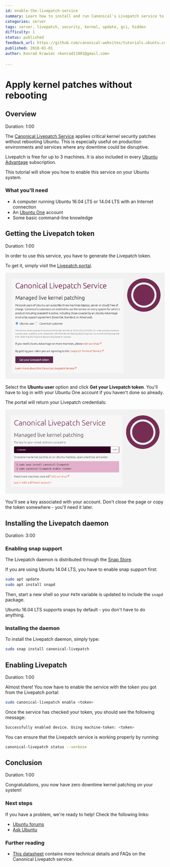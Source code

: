 ```yaml
---
id: enable-the-livepatch-service
summary: Learn how to install and run Canonical's Livepatch service to get critical kernel patches without rebooting.
categories: server
tags: server, livepatch, security, kernel, update, gci, hidden
difficulty: 1
status: published
feedback_url: https://github.com/canonical-websites/tutorials.ubuntu.com/issues
published: 2018-01-01
author: Konrad Krawiec <konrad11901@gmail.com>

---
```


# Apply kernel patches without rebooting

## Overview
Duration: 1:00

The [Canonical Livepatch Service](https://www.ubuntu.com/server/livepatch) applies critical kernel security patches without rebooting Ubuntu. This is especially useful on production environments and services where any downtime could be disruptive.

Livepatch is free for up to 3 machines. It is also included in every [Ubuntu Advantage](https://buy.ubuntu.com) subscription.

This tutorial will show you how to enable this service on your Ubuntu system.

### What you'll need

- A computer running Ubuntu 16.04 LTS or 14.04 LTS with an Internet connection
- An [Ubuntu One](https://login.ubuntu.com) account
- Some basic command-line knowledge

## Getting the Livepatch token
Duration: 1:00

In order to use this service, you have to generate the Livepatch token.

To get it, simply visit the [Livepatch portal](https://auth.livepatch.canonical.com/).

![IMAGE](./images/livepatch-portal.png)

Select the **Ubuntu user** option and click **Get your Livepatch token**. You'll have to log in with your Ubuntu One account if you haven't done so already.

The portal will return your Livepatch credentials:

![IMAGE](./images/livepatch-token.png)

You'll see a key associated with your account. Don't close the page or copy the token somewhere - you'll need it later.

## Installing the Livepatch daemon
Duration: 3:00

### Enabling snap support

The Livepatch daemon is distributed through the [Snap Store](https://snapcraft.io/discover).

If you are using Ubuntu 14.04 LTS, you have to enable snap support first:

```bash
sudo apt update
sudo apt install snapd
```

Then, start a new shell so your `PATH` variable is updated to include the `snapd` package.

Ubuntu 16.04 LTS supports snaps by default - you don't have to do anything.

### Installing the daemon

To install the Livepatch daemon, simply type:

```bash
sudo snap install canonical-livepatch
```

## Enabling Livepatch
Duration: 1:00

Almost there! You now have to enable the service with the token you got from the Livepatch portal:

```bash
sudo canonical-livepatch enable <token>
```

Once the service has checked your token, you should see the following message:

```bash
Successfully enabled device. Using machine-token: <token>
```

You can ensure that the Livepatch service is working properly by running:

```bash
canonical-livepatch status --verbose
```

## Conclusion
Duration: 1:00

Congratulations, you now have zero downtime kernel patching on your system!

### Next steps

If you have a problem, we're ready to help! Check the following links:

* [Ubuntu forums](https://community.ubuntu.com)
* [Ask Ubuntu](https://askubuntu.com/)

### Further reading

* [This datasheet](https://assets.ubuntu.com/v1/ac3aa269-DS_Canonical_Livepatch_Service_screen-AW_08.17.pdf) contains more technical details and FAQs on the Canonical Livepatch service.
